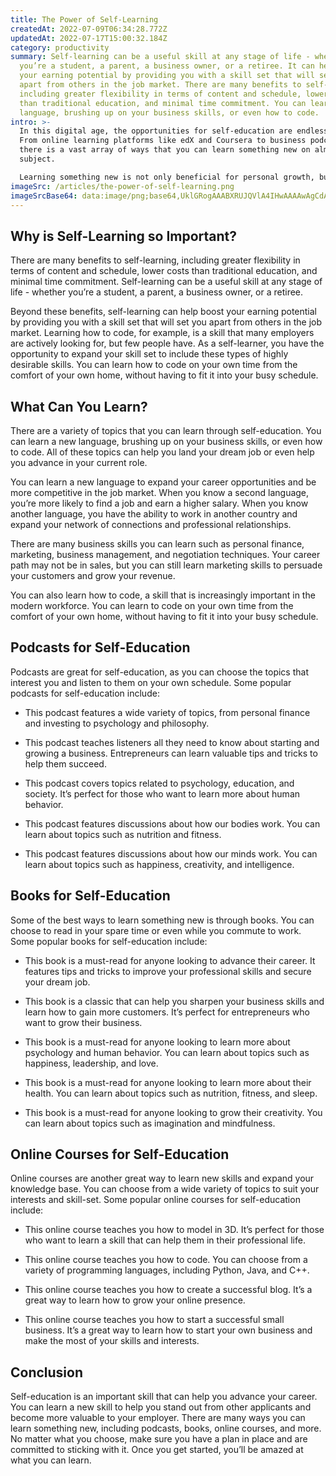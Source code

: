 ```yaml
---
title: The Power of Self-Learning
createdAt: 2022-07-09T06:34:28.772Z
updatedAt: 2022-07-17T15:00:32.184Z
category: productivity
summary: Self-learning can be a useful skill at any stage of life - whether
  you’re a student, a parent, a business owner, or a retiree. It can help boost
  your earning potential by providing you with a skill set that will set you
  apart from others in the job market. There are many benefits to self-learning,
  including greater flexibility in terms of content and schedule, lower costs
  than traditional education, and minimal time commitment. You can learn a new
  language, brushing up on your business skills, or even how to code.
intro: >-
  In this digital age, the opportunities for self-education are endless.
  From online learning platforms like edX and Coursera to business podcasts,
  there is a vast array of ways that you can learn something new on almost any
  subject. 

  Learning something new is not only beneficial for personal growth, but it’s also necessary in today’s job market. In fact, recent research found that 75% of job candidates lack the skills necessary to succeed at their interview. It’s clear that to stand out from other applicants, you need more than just an impressive resume. You need a high level of proficiency in your chosen subject. Fortunately for you, there are a variety of self-learning resources available to help boost your knowledge and get you one step closer to landing that dream job.
imageSrc: /articles/the-power-of-self-learning.png
imageSrcBase64: data:image/png;base64,UklGRogAAABXRUJQVlA4IHwAAAAwAgCdASoKAAoAAUAmJQBOgMXc3FNpfGGYIAD+/pJXXVAZSFDi7Mf8vecSmp/n/Plc0/lqswpZ0PJ7g9x38gsZAZ6uMrhvCEbuDpA7bwLugD870VcFVJa3/VJyvdS+HrzXT8wL4lwk2j3N2BeRfrQ3n949Gw/G/yZ0gAAA
---
```


## Why is Self-Learning so Important?

There are many benefits to self-learning, including greater flexibility in terms of content and schedule, lower costs than traditional education, and minimal time commitment. Self-learning can be a useful skill at any stage of life - whether you’re a student, a parent, a business owner, or a retiree.

Beyond these benefits, self-learning can help boost your earning potential by providing you with a skill set that will set you apart from others in the job market. Learning how to code, for example, is a skill that many employers are actively looking for, but few people have. As a self-learner, you have the opportunity to expand your skill set to include these types of highly desirable skills. You can learn how to code on your own time from the comfort of your own home, without having to fit it into your busy schedule.

## What Can You Learn?

There are a variety of topics that you can learn through self-education. You can learn a new language, brushing up on your business skills, or even how to code. All of these topics can help you land your dream job or even help you advance in your current role.

You can learn a new language to expand your career opportunities and be more competitive in the job market. When you know a second language, you’re more likely to find a job and earn a higher salary. When you know another language, you have the ability to work in another country and expand your network of connections and professional relationships.

There are many business skills you can learn such as personal finance, marketing, business management, and negotiation techniques. Your career path may not be in sales, but you can still learn marketing skills to persuade your customers and grow your revenue. 

You can also learn how to code, a skill that is increasingly important in the modern workforce. You can learn to code on your own time from the comfort of your own home, without having to fit it into your busy schedule.

## Podcasts for Self-Education

Podcasts are great for self-education, as you can choose the topics that interest you and listen to them on your own schedule. Some popular podcasts for self-education include:

- This podcast features a wide variety of topics, from personal finance and investing to psychology and philosophy.

- This podcast teaches listeners all they need to know about starting and growing a business. Entrepreneurs can learn valuable tips and tricks to help them succeed.

- This podcast covers topics related to psychology, education, and society. It’s perfect for those who want to learn more about human behavior.

- This podcast features discussions about how our bodies work. You can learn about topics such as nutrition and fitness.

- This podcast features discussions about how our minds work. You can learn about topics such as happiness, creativity, and intelligence.

## Books for Self-Education

Some of the best ways to learn something new is through books. You can choose to read in your spare time or even while you commute to work. Some popular books for self-education include:

- This book is a must-read for anyone looking to advance their career. It features tips and tricks to improve your professional skills and secure your dream job.

- This book is a classic that can help you sharpen your business skills and learn how to gain more customers. It’s perfect for entrepreneurs who want to grow their business.

- This book is a must-read for anyone looking to learn more about psychology and human behavior. You can learn about topics such as happiness, leadership, and love.

- This book is a must-read for anyone looking to learn more about their health. You can learn about topics such as nutrition, fitness, and sleep.

- This book is a must-read for anyone looking to grow their creativity. You can learn about topics such as imagination and mindfulness.

## Online Courses for Self-Education

Online courses are another great way to learn new skills and expand your knowledge base. You can choose from a wide variety of topics to suit your interests and skill-set. Some popular online courses for self-education include:

- This online course teaches you how to model in 3D. It’s perfect for those who want to learn a skill that can help them in their professional life.

- This online course teaches you how to code. You can choose from a variety of programming languages, including Python, Java, and C++.

- This online course teaches you how to create a successful blog. It’s a great way to learn how to grow your online presence.

- This online course teaches you how to start a successful small business. It’s a great way to learn how to start your own business and make the most of your skills and interests.

## Conclusion

Self-education is an important skill that can help you advance your career. You can learn a new skill to help you stand out from other applicants and become more valuable to your employer. There are many ways you can learn something new, including podcasts, books, online courses, and more. No matter what you choose, make sure you have a plan in place and are committed to sticking with it. Once you get started, you’ll be amazed at what you can learn.
